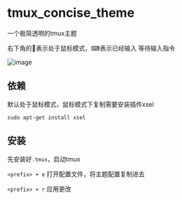 # tmux_concise_theme
一个极简透明的tmux主题

右下角的🐀表示处于鼠标模式，⌨表示已经输入<prefix> 等待输入指令



![image](https://user-images.githubusercontent.com/52035000/235902705-2f617d9c-e31b-401b-9731-5fa755c2bb15.png)
## 依赖
默认处于鼠标模式，鼠标模式下复制需要安装插件xsel
```shell
sudo apt-get install xsel
```

## 安装
先安装好`.tmux`，启动tmux

`<prefix> + e` 打开配置文件，将主题配置复制进去

`<prefix> + r` 应用更改
